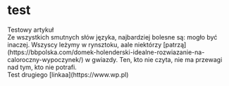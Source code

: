 # test
<article>Testowy artykuł</article>
<div>
Ze wszystkich smutnych słów języka, najbardziej bolesne są: mogło być inaczej. Wszyscy leżymy w rynsztoku, aale niektórzy [patrzą](https://bbpolska.com/domek-holenderski-idealne-rozwiazanie-na-caloroczny-wypoczynek/) w gwiazdy. Ten, kto nie czyta, nie ma przewagi nad tym, kto nie potrafi.
</div>
<div>
Test drugiego [linkaa](https://www.wp.pl) 
</div>

